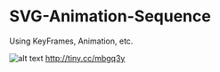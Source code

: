 # SVG-Animation-Sequence

Using KeyFrames, Animation, etc. 

![alt text](https://dash.readme.io/img/emojis/arrow-right-hook.png)
http://tiny.cc/mbgq3y
